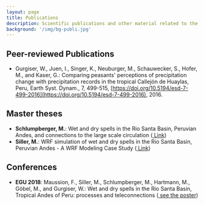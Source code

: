 ```yaml
---
layout: page
title: Publications
description: Scientific publications and other material related to the project
background: '/img/bg-publi.jpg'
---
```


## Peer-reviewed Publications

- Gurgiser, W., Juen, I., Singer, K., Neuburger, M., Schauwecker, S., Hofer, M., and Kaser, G.: Comparing peasants' perceptions of precipitation change with precipitation records in the tropical Callejón de Huaylas, Peru, Earth Syst. Dynam., 7, 499-515, [https://doi.org/10.5194/esd-7-499-2016](https://doi.org/10.5194/esd-7-499-2016), 2016.

## Master theses

- **Schlumpberger, M.**: Wet and dry spells in the Rio Santa Basin, Peruvian Andes, and connections to the large scale circulation ([<i class="fa fa-file-pdf-o" aria-hidden="true"></i> Link](http://diglib.uibk.ac.at/urn:nbn:at:at-ubi:1-6985))
- **Siller, M.**: WRF simulation of wet and dry spells in the Rio Santa Basin, Peruvian Andes - A WRF Modeling Case Study ([<i class="fa fa-file-pdf-o" aria-hidden="true"></i> Link](http://diglib.uibk.ac.at/urn:nbn:at:at-ubi:1-7816))

## Conferences

- **EGU 2018**: Maussion, F., Siller, M., Schlumpberger, M., Hartmann, M., Göbel, M.,  and Gurgiser, W.:
  Wet and dry spells in the Rio Santa Basin, Tropical Andes of Peru: processes and teleconnections
  ([<i class="fa fa-file-pdf-o" aria-hidden="true"></i> see the poster](https://fabienmaussion.info/2018/04/06/egu-2018/))
